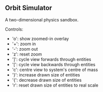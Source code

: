 ## Orbit Simulator

A two-dimensional physics sandbox.

Controls:
- 'o': show zoomed-in overlay
- '+': zoom in
- '-': zoom out
- 'z': reset zoom
- ']': cycle view forwards through entities
- '[': cycle view backwards through entities
- 'c': centre view to system's centre of mass
- '}': increase drawn size of entities
- '{': decrease drawn size of entities
- 'r': reset drawn size of entities to real scale
